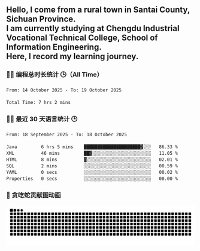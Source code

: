 Hello, I come from a rural town in Santai County, Sichuan Province.  
I am currently studying at Chengdu Industrial Vocational Technical College, School of Information Engineering.  
Here, I record my learning journey.
---
### 🧑‍💻 编程总时长统计 🕒（All Time）

<!--START_SECTION:WakaTotal-->

```txt
From: 14 October 2025 - To: 19 October 2025

Total Time: 7 hrs 2 mins
```

<!--END_SECTION:WakaTotal-->


### 🧑‍💻 最近 30 天语言统计 🕒
<!--START_SECTION:WakaLast30Days-->

```txt
From: 18 September 2025 - To: 18 October 2025

Java         6 hrs 5 mins    █████████████████████▓░░░   86.33 %
XML          46 mins         ██▓░░░░░░░░░░░░░░░░░░░░░░   11.05 %
HTML         8 mins          ▓░░░░░░░░░░░░░░░░░░░░░░░░   02.01 %
SQL          2 mins          ░░░░░░░░░░░░░░░░░░░░░░░░░   00.59 %
YAML         0 secs          ░░░░░░░░░░░░░░░░░░░░░░░░░   00.02 %
Properties   0 secs          ░░░░░░░░░░░░░░░░░░░░░░░░░   00.00 %
```

<!--END_SECTION:WakaLast30Days-->

### 🐍 贪吃蛇贡献图动画

<picture>
  <source media="(prefers-color-scheme: dark)" srcset="https://raw.githubusercontent.com/AbsoluteZero001/AbsoluteZero001/output/github-contribution-grid-snake-dark.svg">
  <source media="(prefers-color-scheme: light)" srcset="https://raw.githubusercontent.com/AbsoluteZero001/AbsoluteZero001/output/github-contribution-grid-snake.svg">
  <img alt="github contribution grid snake animation" src="https://raw.githubusercontent.com/AbsoluteZero001/AbsoluteZero001/output/github-contribution-grid-snake.svg">
</picture>

